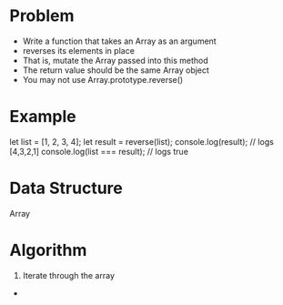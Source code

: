 # Problem

- Write a function that takes an Array as an argument
- reverses its elements in place
- That is, mutate the Array passed into this method
- The return value should be the same Array object
- You may not use Array.prototype.reverse()

# Example
let list = [1, 2, 3, 4];
let result = reverse(list);
console.log(result); // logs [4,3,2,1]
console.log(list === result); // logs true

# Data Structure

Array

# Algorithm

1. Iterate through the array 
  - 
